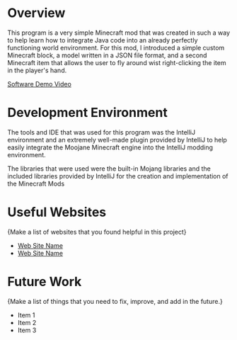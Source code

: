# Overview

This program is a very simple Minecraft mod that was created in such a way to help learn how to integrate Java code into an already perfectly functioning world environment. For this mod, I introduced a simple custom Minecraft block, a model written in a JSON file format, and a second Minecraft item that allows the user to fly around wist right-clicking the item in the player's hand.

[Software Demo Video](http://youtube.link.goes.here)

# Development Environment

The tools and IDE that was used for this program was the IntelliJ environment and an extremely well-made plugin provided by IntelliJ to help easily integrate the Moojane Minecraft engine into the IntelliJ modding environment. 

The libraries that were used were the built-in Mojang libraries and the included libraries provided by IntelliJ for the creation and implementation of the Minecraft Mods

# Useful Websites

{Make a list of websites that you found helpful in this project}
* [Web Site Name](http://url.link.goes.here)
* [Web Site Name](http://url.link.goes.here)

# Future Work

{Make a list of things that you need to fix, improve, and add in the future.}
* Item 1
* Item 2
* Item 3
